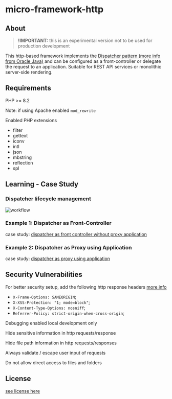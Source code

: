 # micro-framework-http

## About
> **!IMPORTANT:** this is an experimental version not to be used for production development

This http-based framework implements the [Dispatcher pattern (more info from Oracle Java)](https://www.oracle.com/java/technologies/front-controller.html) and can be configured as a front-controller or delegate the request to an application. Suitable for REST API services or monolithic server-side rendering.

## Requirements
PHP >= 8.2

Note: if using Apache enabled ```mod_rewrite```

Enabled PHP extensions
- filter
- gettext
- iconv
- intl
- json
- mbstring
- reflection
- spl

## Learning - Case Study

### Dispatcher lifecycle management 
![workflow](https://github.com/rosario-fiorella/micro-framework-http/assets/41728059/6c3b82f6-5195-4b77-afda-d1e49b8afcca)

### Example 1: Dispatcher as Front-Controller
case study: [dispatcher as front controller without proxy application](https://github.com/rosario-fiorella/micro-framework-http/blob/feature/front-controller/01-example-dispatcher-as-front-controller/index.php)

### Example 2: Dispatcher as Proxy using Application
case study: [dispatcher as proxy using application](https://github.com/rosario-fiorella/micro-framework-http/tree/feature/front-controller/02-example-dispatcher-as-proxy-using-application)

## Security Vulnerabilities
For better security setup, add the following http response headers [more info](https://developer.mozilla.org/en-US/docs/Web/HTTP/Headers)

- ```X-Frame-Options: SAMEORIGIN```;
- ```X-XSS-Protection: "1; mode=block"```;
- ```X-Content-Type-Options: nosniff```;
- ```Referrer-Policy: strict-origin-when-cross-origin```;

Debugging enabled local development only

Hide sensitive information in http requests/response

Hide file path information in http requests/responses

Always validate / escape user input of requests

Do not allow direct access to files and folders

## License
[see license here](https://github.com/rosario-fiorella/micro-framework-http/blob/master/LICENSE)